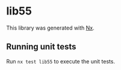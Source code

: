 # lib55

This library was generated with [Nx](https://nx.dev).

## Running unit tests

Run `nx test lib55` to execute the unit tests.
